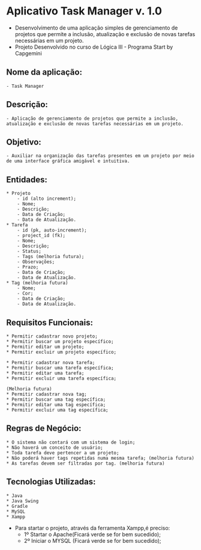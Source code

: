 # Aplicativo Task Manager v. 1.0
- Desenvolvimento de uma aplicação simples de gerenciamento de projetos que permite a inclusão, atualização e exclusão de novas tarefas necessárias em um projeto.
- Projeto Desenvolvido no curso de Lógica III - Programa Start by Capgemini

## Nome da aplicação:
	- Task Manager
## Descrição: 
	- Aplicação de gerenciamento de projetos que permite a inclusão, atualização e exclusão de novas tarefas necessárias em um projeto.
## Objetivo: 
	- Auxiliar na organização das tarefas presentes em um projeto por meio de uma interface gráfica amigável e intuitiva.
## Entidades:
	* Projeto
		- id (alto increment);
		- Nome;
		- Descrição;
		- Data de Criação;
		- Data de Atualização.
	* Tarefa
		- id (pk, auto-increment);
		- project_id (fk);
		- Nome;
		- Descrição;
		- Status;
		- Tags (melhoria futura);
		- Observações;
		- Prazo;
		- Data de Criação;
		- Data de Atualização.
	* Tag (melhoria futura)	
		- Nome;
		- Cor;
		- Data de Criação;
		- Data de Atualização.

## Requisitos Funcionais:
	* Permitir cadastrar novo projeto;
	* Permitir buscar um projeto específico;
	* Permitir editar um projeto;
	* Permitir excluir um projeto específico;

	* Permitir cadastrar nova tarefa;
	* Permitir buscar uma tarefa específica;
	* Permitir editar uma tarefa;
	* Permitir excluir uma tarefa específica;
	
	(Melhoria futura)
	* Permitir cadastrar nova tag;
	* Permitir buscar uma tag específica;
	* Permitir editar uma tag específica;
	* Permitir excluir uma tag específica;

## Regras de Negócio:
	* O sistema não contará com um sistema de login;
	* Não haverá um conceito de usuário;
	* Toda tarefa deve pertencer a um projeto;
	* Não poderá haver tags repetidas numa mesma tarefa; (melhoria futura)
	* As tarefas devem ser filtradas por tag. (melhoria futura)

## Tecnologias Utilizadas:
 	* Java
  	* Java Swing
  	* Gradle	
	* MySQL
	* Xampp

 - Para startar o projeto, através da ferramenta Xampp,é preciso:
    - 1º Startar o Apache(Ficará verde se for bem sucedido);
    - 2º Iniciar o MYSQL (Ficará verde se for bem sucedido); 
    	
	 

